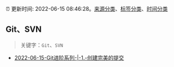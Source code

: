 :alarm_clock: 更新时间: 2022-06-15 08:46:28。[来源分类](../README.md)、[标签分类](../TAGS.md)、[时间分类](../TIMELINE.md)

## Git、SVN


> 关键字：`Git`、`SVN`



- [2022-06-15-Git进阶系列-|-1.-创建完美的提交](https://toutiao.io/k/1k9s8we) 